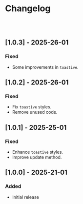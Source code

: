 # Changelog

<!-- All notable changes to this project will be documented in this file.

The format is based on [Keep a Changelog](https://keepachangelog.com/en/1.1.0/),
and this project adheres to [Semantic Versioning](https://semver.org/spec/v2.0.0.html). -->

<br /><br />

## [1.0.3] - 2025-26-01

### Fixed

- Some improvements in `toastive`.


## [1.0.2] - 2025-26-01

### Fixed

- Fix `toastive` styles.
- Remove unused code.


## [1.0.1] - 2025-25-01

### Fixed

- Enhance `toastive` styles.
- Improve update method.


## [1.0.0] - 2025-21-01

### Added

- Initial release

